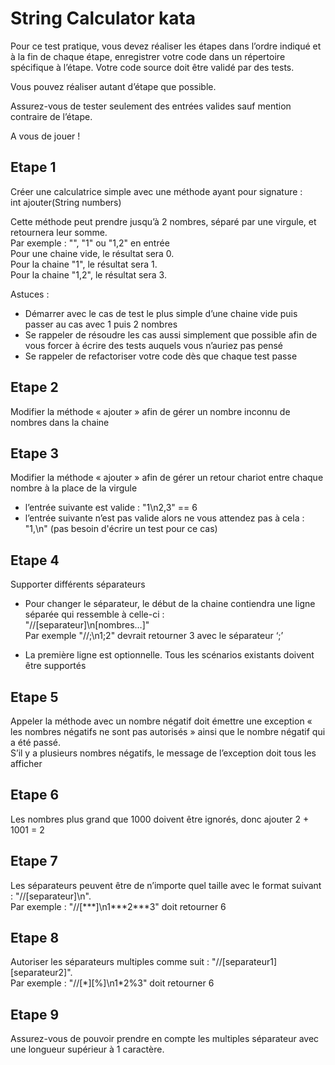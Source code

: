 # String Calculator kata

Pour ce test pratique, vous devez réaliser les étapes dans l’ordre indiqué et à la fin de chaque étape, enregistrer votre code dans un répertoire spécifique à l’étape. Votre code source doit être validé par des tests.

Vous pouvez réaliser autant d’étape que possible.

Assurez-vous de tester seulement des entrées valides sauf mention contraire de l’étape.

A vous de jouer !

## Etape 1
Créer une calculatrice simple avec une méthode ayant pour signature :  
int ajouter(String numbers)

Cette méthode peut prendre jusqu’à 2 nombres, séparé par une virgule, et retournera leur somme.  
Par exemple : "", "1" ou "1,2" en entrée  
Pour une chaine vide, le résultat sera 0.  
Pour la chaine "1", le résultat sera 1.  
Pour la chaine "1,2", le résultat sera 3.  

Astuces :
-	Démarrer avec le cas de test le plus simple d’une chaine vide puis passer au cas avec 1 puis 2 nombres
-	Se rappeler de résoudre les cas aussi simplement que possible afin de vous forcer à écrire des tests auquels vous n’auriez pas pensé
-	Se rappeler de refactoriser votre code dès que chaque test passe




## Etape 2
Modifier la méthode « ajouter » afin de gérer un nombre inconnu de nombres dans la chaine



## Etape 3
Modifier la méthode « ajouter » afin de gérer un retour chariot entre chaque nombre à la place de la virgule
- l’entrée suivante est valide : "1\n2,3" == 6
- l’entrée suivante n’est pas valide alors ne vous attendez pas à cela : "1,\n" (pas besoin d'écrire un test pour ce cas) 





## Etape 4
Supporter différents séparateurs

- Pour changer le séparateur, le début de la chaine contiendra une ligne séparée qui ressemble à celle-ci :  
"//[separateur]\n[nombres…]"  
Par exemple "//;\n1;2" devrait retourner 3 avec le séparateur ‘;’

- La première ligne est optionnelle. Tous les scénarios existants doivent être supportés



## Etape 5
Appeler la méthode avec un nombre négatif doit émettre une exception « les nombres négatifs ne sont pas autorisés » ainsi que le nombre négatif qui a été passé.  
S’il y a plusieurs nombres négatifs, le message de l’exception doit tous les afficher



## Etape 6
Les nombres plus grand que 1000 doivent être ignorés, donc ajouter 2 + 1001 = 2




## Etape 7
Les séparateurs peuvent être de n’importe quel taille avec le format suivant : "//[separateur]\n".  
Par exemple : "//[\*\*\*]\n1\*\*\*2\*\*\*3" doit retourner 6



## Etape 8
Autoriser les séparateurs multiples comme suit : "//[separateur1][separateur2]".  
Par exemple : "//[\*][%]\n1\*2%3" doit retourner 6




## Etape 9
Assurez-vous de pouvoir prendre en compte les multiples séparateur avec une longueur supérieur à 1 caractère.

